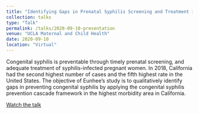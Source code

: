 ```yaml
---
title: "Identifying Gaps in Prenatal Syphilis Screening and Treatment in Kern County, CA"
collection: talks
type: "Talk"
permalink: /talks/2020-09-10-presentation
venue: "UCLA Maternal and Child Health"
date: 2020-09-10
location: "Virtual"
---
```


Congenital syphilis is preventable through timely prenatal screening, and adequate treatment of syphilis-infected pregnant women. In 2018, California had the second highest number of cases and the fifth highest rate in the United States. The objective of Eunhee’s study is to qualitatively identify gaps in preventing congenital syphilis by applying the congenital syphilis prevention cascade framework in the highest morbidity area in California. 

<a href="https://www.youtube.com/watch?v=O5uJisDA_d4">Watch the talk</a>
